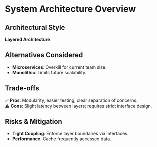 # System Architecture Overview  
## Architectural Style  
**Layered Architecture**  

## Alternatives Considered  
- **Microservices**: Overkill for current team size.  
- **Monolithic**: Limits future scalability.  

## Trade-offs  
✅ **Pros**: Modularity, easier testing, clear separation of concerns.  
⚠️ **Cons**: Slight latency between layers; requires strict interface design.  

## Risks & Mitigation  
- **Tight Coupling**: Enforce layer boundaries via interfaces.  
- **Performance**: Cache frequently accessed data.  
